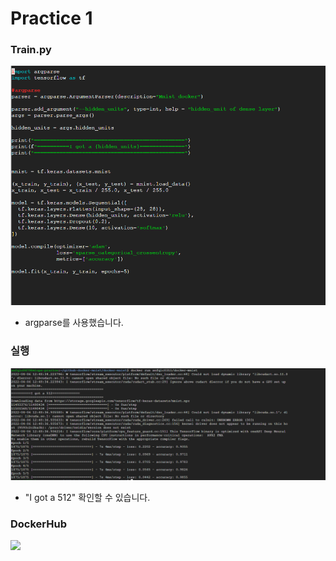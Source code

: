 # Practice 1

### Train.py

![](./images/img2.PNG)

- argparse를 사용했습니다.

### 실행

![](./images/img1.PNG)

- "I got a 512" 확인할 수 있습니다.


### DockerHub

![](./iamges/img3.PNG)
